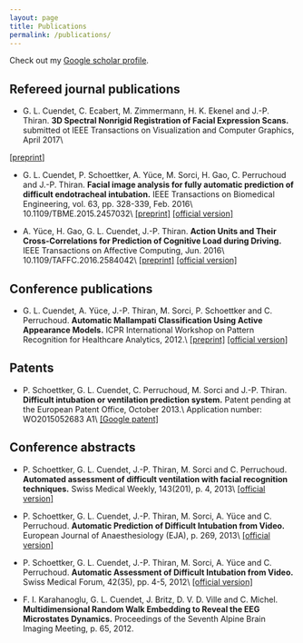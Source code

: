 ```yaml
---
layout: page
title: Publications
permalink: /publications/
---
```


<a href="https://scholar.google.ch/citations?user=WJB6VGIAAAAJ"><i class="ai ai-google-scholar ai-3x"></i></a>
Check out my [Google scholar profile][google_scholar].

## Refereed journal publications

* G. L. Cuendet, C. Ecabert, M. Zimmermann, H. K. Ekenel and J.-P. Thiran.
__3D Spectral Nonrigid Registration of Facial Expression Scans.__
submitted ot IEEE Transactions on Visualization and Computer Graphics, April 2017\\
<!--   <i class="ai ai-doi"></i> 10.1109/TBME.2015.2457032\\   -->
<i class="fa fa-file-pdf-o"></i>
[\[preprint\]](https://infoscience.epfl.ch/record/227521/files/article_submitted.pdf)
<!--   [\[official version\]](http://dx.doi.org/10.1109/TBME.2015.2457032)   -->

* G. L. Cuendet, P. Schoettker, A. Yüce, M. Sorci, H. Gao, C. Perruchoud and J.-P. Thiran.
__Facial image analysis for fully automatic prediction of difficult endotracheal intubation.__
IEEE Transactions on Biomedical Engineering, vol. 63, pp. 328-339, Feb. 2016\\
<i class="ai ai-doi"></i> 10.1109/TBME.2015.2457032\\
<i class="fa fa-file-pdf-o"></i>
[\[preprint\]](https://infoscience.epfl.ch/record/209965/files/TBME-preprint-infoscience.pdf)
[\[official version\]](http://dx.doi.org/10.1109/TBME.2015.2457032)

* A. Yüce, H. Gao, G. L. Cuendet, J.-P. Thiran.
__Action Units and Their Cross-Correlations for Prediction of Cognitive Load during Driving.__
IEEE Transactions on Affective Computing, Jun. 2016\\
<i class="ai ai-doi"></i> 10.1109/TAFFC.2016.2584042\\
<i class="fa fa-file-pdf-o"></i>
[\[preprint\]](https://infoscience.epfl.ch/record/214933/files/final_preprint.pdf)
[\[official version\]](http://dx.doi.org/10.1109/TAFFC.2016.2584042)

## Conference publications

* G. L. Cuendet, A. Yüce, J.-P. Thiran, M. Sorci, P. Schoettker and C. Perruchoud.
__Automatic Mallampati Classification Using Active Appearance Models.__
ICPR International Workshop on Pattern Recognition for Healthcare Analytics, 2012.\\
<i class="fa fa-file-pdf-o"></i>
[\[preprint\]](https://infoscience.epfl.ch/record/181787/files/latex12_final.pdf)
[\[official version\]](https://sites.google.com/site/pr4healthanalytics/proceedings)

## Patents

* P. Schoettker, G. L. Cuendet, C. Perruchoud, M. Sorci and J.-P. Thiran.
__Difficult intubation or ventilation prediction system.__
Patent pending at the European Patent Office, October 2013.\\
Application number: WO2015052683 A1\\
[\[Google patent\]](http://www.google.com/patents/WO2015052683A1)

## Conference abstracts

* P. Schoettker, G. L. Cuendet, J.-P. Thiran, M. Sorci and C. Perruchoud.
__Automated assessment of difficult ventilation with facial recognition techniques.__
Swiss Medical Weekly, 143(201), p. 4, 2013\\
<i class="fa fa-file-pdf-o"></i>
[\[official version\]](http://www.smw.ch/fileadmin/smw/pdf/Supplementa_2013/SMW-Suppl-201.pdf)

* P. Schoettker, G. L. Cuendet, J.-P. Thiran, M. Sorci, A. Yüce and C. Perruchoud.
__Automatic Prediction of Difficult Intubation from Video.__
European Journal of Anaesthesiology (EJA), p. 269, 2013\\
<i class="fa fa-file-pdf-o"></i>
[\[official version\]](http://journals.lww.com/ejanaesthesiology/Fulltext/2013/06001/Automatic_prediction_of_difficult_intubation_from.842.aspx)

* P. Schoettker, G. L. Cuendet, J.-P. Thiran, M. Sorci, A. Yüce and C. Perruchoud.
__Automatic Assessment of Difficult Intubation from Video.__
Swiss Medical Forum, 42(35), pp. 4-5, 2012\\
<i class="fa fa-file-pdf-o"></i>
[\[official version\]](http://medicalforum.ch/fileadmin/redakteur/docs/smf/archiv/de/2012/suppl_59.pdf)

* F. I. Karahanoglu, G. L. Cuendet, J. Britz, D. V. D. Ville and C. Michel.
__Multidimensional Random Walk Embedding to Reveal the EEG Microstates Dynamics.__
Proceedings of the Seventh Alpine Brain Imaging Meeting, p. 65, 2012.


[google_scholar]: https://scholar.google.ch/citations?user=WJB6VGIAAAAJ

